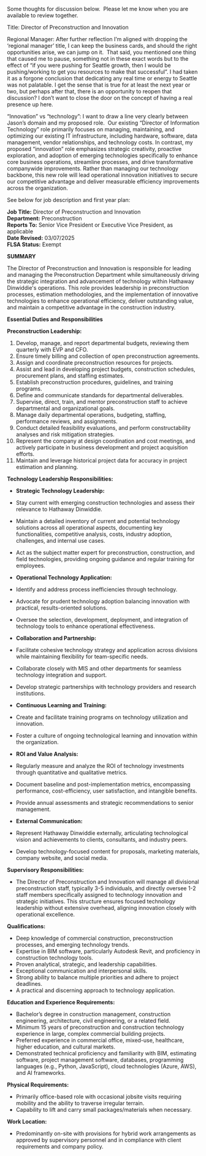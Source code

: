 Some thoughts for discussion below.  Please let me know when you are available to review together.

Title: Director of Preconstruction and Innovation

Regional Manager: After further reflection I’m aligned with dropping the ‘regional manager’ title, I can keep the business cards, and should the right opportunities arise, we can jump on it.  That said, you mentioned one thing that caused me to pause, something not in these exact words but to the effect of “if you were pushing for Seattle growth, then I would be pushing/working to get you resources to make that successful”. I had taken it as a forgone conclusion that dedicating any real time or energy to Seattle was not palatable. I get the sense that is true for at least the next year or two, but perhaps after that, there is an opportunity to reopen that discussion? I don’t want to close the door on the concept of having a real presence up here. 

“Innovation” vs “technology”: I want to draw a line very clearly between Jason’s domain and my proposed role.  Our existing “Director of Information Technology” role primarily focuses on managing, maintaining, and optimizing our existing IT infrastructure, including hardware, software, data management, vendor relationships, and technology costs. In contrast, my proposed “innovation” role emphasizes strategic creativity, proactive exploration, and adoption of emerging technologies specifically to enhance core business operations, streamline processes, and drive transformative companywide improvements. Rather than managing our technology backbone, this new role will lead operational innovation initiatives to secure our competitive advantage and deliver measurable efficiency improvements across the organization.

See below for job description and first year plan:

**Job Title:** Director of Preconstruction and Innovation  
**Department:** Preconstruction  
**Reports To:** Senior Vice President or Executive Vice President, as applicable  
**Date Revised:** 03/07/2025  
**FLSA Status:** Exempt

**SUMMARY**

The Director of Preconstruction and Innovation is responsible for leading and managing the Preconstruction Department while simultaneously driving the strategic integration and advancement of technology within Hathaway Dinwiddie's operations. This role provides leadership in preconstruction processes, estimation methodologies, and the implementation of innovative technologies to enhance operational efficiency, deliver outstanding value, and maintain a competitive advantage in the construction industry.

**Essential Duties and Responsibilities**

**Preconstruction Leadership:**

1. Develop, manage, and report departmental budgets, reviewing them quarterly with EVP and CFO.
2. Ensure timely billing and collection of open preconstruction agreements.
3. Assign and coordinate preconstruction resources for projects.
4. Assist and lead in developing project budgets, construction schedules, procurement plans, and staffing estimates.
5. Establish preconstruction procedures, guidelines, and training programs.
6. Define and communicate standards for departmental deliverables.
7. Supervise, direct, train, and mentor preconstruction staff to achieve departmental and organizational goals.
8. Manage daily departmental operations, budgeting, staffing, performance reviews, and assignments.
9. Conduct detailed feasibility evaluations, and perform constructability analyses and risk mitigation strategies.
10. Represent the company at design coordination and cost meetings, and actively participate in business development and project acquisition efforts.
11. Maintain and leverage historical project data for accuracy in project estimation and planning.

**Technology Leadership Responsibilities:**

- **Strategic Technology Leadership:**

- Stay current with emerging construction technologies and assess their relevance to Hathaway Dinwiddie.
- Maintain a detailed inventory of current and potential technology solutions across all operational aspects, documenting key functionalities, competitive analysis, costs, industry adoption, challenges, and internal use cases.
- Act as the subject matter expert for preconstruction, construction, and field technologies, providing ongoing guidance and regular training for employees.

- **Operational Technology Application:**

- Identify and address process inefficiencies through technology.
- Advocate for prudent technology adoption balancing innovation with practical, results-oriented solutions.
- Oversee the selection, development, deployment, and integration of technology tools to enhance operational effectiveness.

- **Collaboration and Partnership:**

- Facilitate cohesive technology strategy and application across divisions while maintaining flexibility for team-specific needs.
- Collaborate closely with MIS and other departments for seamless technology integration and support.
- Develop strategic partnerships with technology providers and research institutions.

- **Continuous Learning and Training:**

- Create and facilitate training programs on technology utilization and innovation.
- Foster a culture of ongoing technological learning and innovation within the organization.

- **ROI and Value Analysis:**

- Regularly measure and analyze the ROI of technology investments through quantitative and qualitative metrics.
- Document baseline and post-implementation metrics, encompassing performance, cost-efficiency, user satisfaction, and intangible benefits.
- Provide annual assessments and strategic recommendations to senior management.

- **External Communication:**

- Represent Hathaway Dinwiddie externally, articulating technological vision and achievements to clients, consultants, and industry peers.
- Develop technology-focused content for proposals, marketing materials, company website, and social media.

**Supervisory Responsibilities:**

- The Director of Preconstruction and Innovation will manage all divisional preconstruction staff, typically 3-5 individuals, and directly oversee 1-2 staff members specifically assigned to technology innovation and strategic initiatives. This structure ensures focused technology leadership without extensive overhead, aligning innovation closely with operational excellence.

**Qualifications:**

- Deep knowledge of commercial construction, preconstruction processes, and emerging technology trends.
- Expertise in BIM software, particularly Autodesk Revit, and proficiency in construction technology tools.
- Proven analytical, strategic, and leadership capabilities.
- Exceptional communication and interpersonal skills.
- Strong ability to balance multiple priorities and adhere to project deadlines.
- A practical and discerning approach to technology application.

**Education and Experience Requirements:**

- Bachelor’s degree in construction management, construction engineering, architecture, civil engineering, or a related field.
- Minimum 15 years of preconstruction and construction technology experience in large, complex commercial building projects.
- Preferred experience in commercial office, mixed-use, healthcare, higher education, and cultural markets.
- Demonstrated technical proficiency and familiarity with BIM, estimating software, project management software, databases, programming languages (e.g., Python, JavaScript), cloud technologies (Azure, AWS), and AI frameworks.

**Physical Requirements:**

- Primarily office-based role with occasional jobsite visits requiring mobility and the ability to traverse irregular terrain.
- Capability to lift and carry small packages/materials when necessary.

**Work Location:**

- Predominantly on-site with provisions for hybrid work arrangements as approved by supervisory personnel and in compliance with client requirements and company policy.